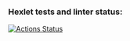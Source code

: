 ### Hexlet tests and linter status:
[![Actions Status](https://github.com/MarkinIA/java-project-61/actions/workflows/hexlet-check.yml/badge.svg)](https://github.com/MarkinIA/java-project-61/actions)